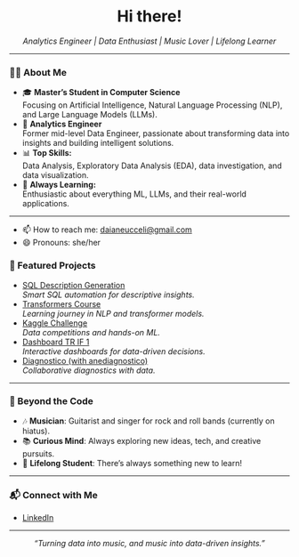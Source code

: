 
<!--<!-- daianekr's GitHub README -->

<h1 align="center">Hi there!  </h1>
<p align="center">
  <em>Analytics Engineer | Data Enthusiast | Music Lover | Lifelong Learner</em>
</p>

---

### 👩‍💻 About Me

- 🎓 **Master’s Student in Computer Science**  
  Focusing on Artificial Intelligence, Natural Language Processing (NLP), and Large Language Models (LLMs).
- 💼 **Analytics Engineer**  
  Former mid-level Data Engineer, passionate about transforming data into insights and building intelligent solutions.
- 📊 **Top Skills:**  
  Data Analysis, Exploratory Data Analysis (EDA), data investigation, and data visualization.
- 🤖 **Always Learning:**  
  Enthusiastic about everything ML, LLMs, and their real-world applications.

---

- 📫 How to reach me: daianeucceli@gmail.com
- 😄 Pronouns: she/her

### 🚀 Featured Projects

- [SQL Description Generation](https://github.com/daianekr/sql-desc-generation)  
  *Smart SQL automation for descriptive insights.*
- [Transformers Course](https://github.com/daianekr/transformers-course)  
  *Learning journey in NLP and transformer models.*
- [Kaggle Challenge](https://github.com/daianekr/kaggle-challenge)  
  *Data competitions and hands-on ML.*
- [Dashboard TR IF 1](https://github.com/daianekr/dashboard_tr_if_1)  
  *Interactive dashboards for data-driven decisions.*
- [Diagnostico (with anediagnostico)](https://github.com/anediagnostico/diagnostico)  
  *Collaborative diagnostics with data.*

---

### 🎸 Beyond the Code

- 🎶 **Musician**: Guitarist and singer for rock and roll bands (currently on hiatus).
- 📚 **Curious Mind**: Always exploring new ideas, tech, and creative pursuits.
- 🌱 **Lifelong Student**: There’s always something new to learn!

---

### 📬 Connect with Me

- [LinkedIn](https://www.linkedin.com/in/daianeuccelik/)

---

<p align="center">
  <i>“Turning data into music, and music into data-driven insights.”</i>
</p>







